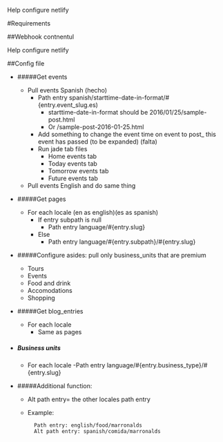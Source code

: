 Help configure netlify

#Requirements

##Webhook contnentul

Help configure netlify

##Config file
- #####Get events
	- Pull events Spanish (hecho)
		- Path entry spanish/starttime-date-in-format/#{entry.event_slug.es)
			- starttime-date-in-format should be 2016/01/25/sample-post.html
			- Or /sample-post-2016-01-25.html
		- Add something to change the event time on event to post_ this event has passed (to be expanded) (falta)
		- Run jade tab files
			- Home events tab
			- Today events tab
			- Tomorrow events tab
			- Future events tab
	- Pull events English and do same thing
	
	
- #####Get pages
	- For each locale (en  as english)(es as spanish)
		- If entry subpath is null
			- Path entry language/#{entry.slug}
		- Else 
			- Path entry language/#{entry.subpath}/#{entry.slug}
- #####Configure asides: pull only business_units that are premium
	- Tours
	- Events
	- Food and drink
	- Accomodations
	- Shopping

- #####Get blog_entries
	- For each locale 
		- Same as pages
- ##### Business units
	- For each locale
		-Path entry language/#{entry.business_type}/#{entry.slug}
		
- #####Additional function:
	- Alt path entry= the other locales path entry
	- Example:
		
			Path entry: english/food/marronalds
			Alt path entry: spanish/comida/marronalds
